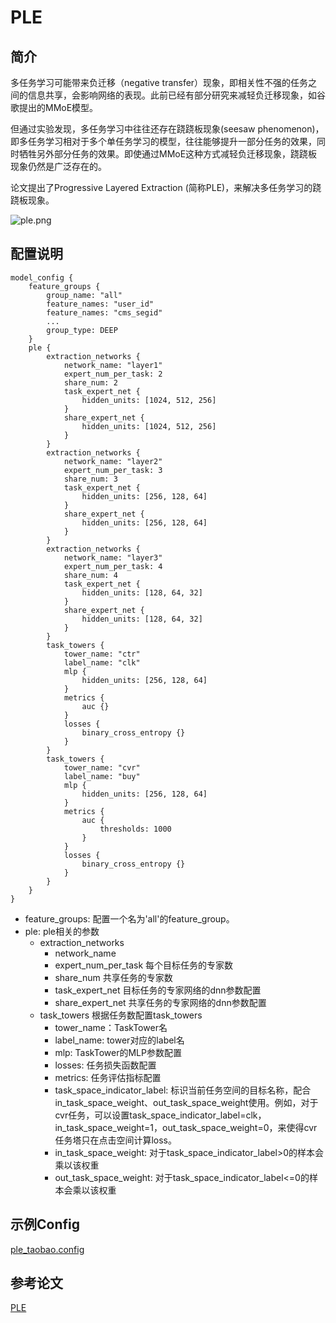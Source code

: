 # PLE

## 简介

多任务学习可能带来负迁移（negative transfer）现象，即相关性不强的任务之间的信息共享，会影响网络的表现。此前已经有部分研究来减轻负迁移现象，如谷歌提出的MMoE模型。

但通过实验发现，多任务学习中往往还存在跷跷板现象(seesaw phenomenon)，即多任务学习相对于多个单任务学习的模型，往往能够提升一部分任务的效果，同时牺牲另外部分任务的效果。即使通过MMoE这种方式减轻负迁移现象，跷跷板现象仍然是广泛存在的。

论文提出了Progressive Layered Extraction (简称PLE)，来解决多任务学习的跷跷板现象。

![ple.png](../../images/models/ple.png)

## 配置说明

```
model_config {
    feature_groups {
        group_name: "all"
        feature_names: "user_id"
        feature_names: "cms_segid"
        ...
        group_type: DEEP
    }
    ple {
        extraction_networks {
            network_name: "layer1"
            expert_num_per_task: 2
            share_num: 2
            task_expert_net {
                hidden_units: [1024, 512, 256]
            }
            share_expert_net {
                hidden_units: [1024, 512, 256]
            }
        }
        extraction_networks {
            network_name: "layer2"
            expert_num_per_task: 3
            share_num: 3
            task_expert_net {
                hidden_units: [256, 128, 64]
            }
            share_expert_net {
                hidden_units: [256, 128, 64]
            }
        }
        extraction_networks {
            network_name: "layer3"
            expert_num_per_task: 4
            share_num: 4
            task_expert_net {
                hidden_units: [128, 64, 32]
            }
            share_expert_net {
                hidden_units: [128, 64, 32]
            }
        }
        task_towers {
            tower_name: "ctr"
            label_name: "clk"
            mlp {
                hidden_units: [256, 128, 64]
            }
            metrics {
                auc {}
            }
            losses {
                binary_cross_entropy {}
            }
        }
        task_towers {
            tower_name: "cvr"
            label_name: "buy"
            mlp {
                hidden_units: [256, 128, 64]
            }
            metrics {
                auc {
                    thresholds: 1000
                }
            }
            losses {
                binary_cross_entropy {}
            }
        }
    }
}
```

- feature_groups: 配置一个名为'all'的feature_group。
- ple: ple相关的参数
  - extraction_networks
    - network_name
    - expert_num_per_task 每个目标任务的专家数
    - share_num 共享任务的专家数
    - task_expert_net 目标任务的专家网络的dnn参数配置
    - share_expert_net 共享任务的专家网络的dnn参数配置
  - task_towers 根据任务数配置task_towers
    - tower_name：TaskTower名
    - label_name: tower对应的label名
    - mlp: TaskTower的MLP参数配置
    - losses: 任务损失函数配置
    - metrics: 任务评估指标配置
    - task_space_indicator_label: 标识当前任务空间的目标名称，配合in_task_space_weight、out_task_space_weight使用。例如，对于cvr任务，可以设置task_space_indicator_label=clk，in_task_space_weight=1，out_task_space_weight=0，来使得cvr任务塔只在点击空间计算loss。
    - in_task_space_weight: 对于task_space_indicator_label>0的样本会乘以该权重
    - out_task_space_weight: 对于task_space_indicator_label\<=0的样本会乘以该权重

## 示例Config

[ple_taobao.config](https://tzrec.oss-cn-beijing.aliyuncs.com/config/models/ple_taobao.config)

## 参考论文

[PLE](https://dl.acm.org/doi/abs/10.1145/3383313.3412236)
